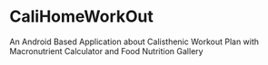 # CaliHomeWorkOut
An Android Based Application about Calisthenic Workout Plan with Macronutrient Calculator and Food Nutrition Gallery
